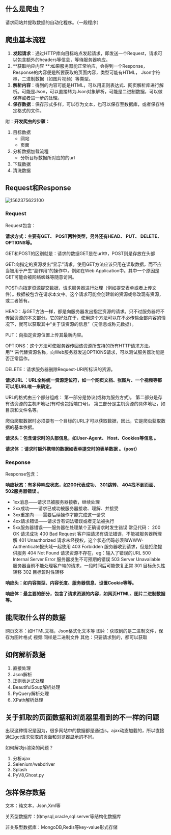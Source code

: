 ## 什么是爬虫？

请求网站并提取数据的自动化程序。（一段程序）

## 爬虫基本流程

1. **发起请求**：通过HTTP库向⽬标站点发起请求，即发送⼀个Request，请求可以包含额外的headers等信息，等待服务器响应。 
2. **获取响应内容 **:如果服务器能正常响应，会得到⼀个Response，Response的内容便是所要获取的⻚⾯内容，类型可能有HTML， Json字符串，⼆进制数据（如图⽚视频）等类型。 
3. **解析内容**：得到的内容可能是HTML，可以⽤正则表达式、⽹⻚解析库进⾏解析。可能是Json，可以直接转为Json对象解析，可能是⼆进制数据，可以做保存或者进⼀步的处理。 
4. **保存数据**：保存形式多样，可以存为⽂本，也可以保存⾄数据库，或者保存特定格式的⽂件。 

附：**开发爬虫的步骤：**

1. 目标数据
   - 网站
   - 页面
2. 分析数据加载流程
   - 分析目标数据所对应的的url
3. 下载数据
4. 清洗数据

## Request和Response

![1562375623100](D:\笔记\爬虫\2爬虫学习\01爬虫原理.assets\1562375623100.png)

### Request

Request包含：

**请求⽅式：主要有GET、 POST两种类型，另外还有HEAD、 PUT、 DELETE、 OPTIONS等。**

GET和POST的区别就是：请求的数据GET是在url中，POST则是存放在头部

GET:向指定的资源发出“显示”请求。使用GET方法应该只用在读取数据，而不应当被用于产生“副作用”的操作中，例如在Web Application中。其中一个原因是GET可能会被网络蜘蛛等随意访问。

POST:向指定资源提交数据，请求服务器进行处理（例如提交表单或者上传文件）。数据被包含在请求本文中。这个请求可能会创建新的资源或修改现有资源，或二者皆有。

HEAD：与GET方法一样，都是向服务器发出指定资源的请求。只不过服务器将不传回资源的本文部分。它的好处在于，使用这个方法可以在不必传输全部内容的情况下，就可以获取其中“关于该资源的信息”（元信息或称元数据）。

PUT：向指定资源位置上传其最新内容。

OPTIONS：这个方法可使服务器传回该资源所支持的所有HTTP请求方法。用'*'来代替资源名称，向Web服务器发送OPTIONS请求，可以测试服务器功能是否正常运作。

DELETE：请求服务器删除Request-URI所标识的资源。

**请求URL ：URL全称统⼀资源定位符，如⼀个⽹⻚⽂档、张图⽚、⼀个视频等都可以⽤URL唯⼀来确定。**

URL的格式由三个部分组成：
第一部分是协议(或称为服务方式)。
第二部分是存有该资源的主机IP地址(有时也包括端口号)。
第三部分是主机资源的具体地址，如目录和文件名等。

爬虫爬取数据时必须要有一个目标的URL才可以获取数据，因此，它是爬虫获取数据的基本依据。

**请求头：包含请求时的头部信息，如User-Agent、 Host、Cookies等信息 。**

**请求体 ：请求时额外携带的数据如表单提交时的表单数据 。（post）**

### Response 

Response包含：

**响应状态：有多种响应状态，如200代表成功、 301跳转、 404找不到⻚⾯、 502服务器错误 。**

- 1xx消息——请求已被服务器接收，继续处理
- 2xx成功——请求已成功被服务器接收、理解、并接受
- 3xx重定向——需要后续操作才能完成这一请求
- 4xx请求错误——请求含有词法错误或者无法被执行
- 5xx服务器错误——服务器在处理某个正确请求时发生错误 常见代码： 200 OK 请求成功 400 Bad Request 客户端请求有语法错误，不能被服务器所理解 401 Unauthorized 请求未经授权，这个状态代码必须和WWW-Authenticate报头域一起使用 403 Forbidden 服务器收到请求，但是拒绝提供服务 404 Not Found 请求资源不存在，eg：输入了错误的URL 500 Internal Server Error 服务器发生不可预期的错误 503 Server Unavailable 服务器当前不能处理客户端的请求，一段时间后可能恢复正常 301 目标永久性转移 302 目标暂时性转移

**响应头：如内容类型、内容⻓度、服务器信息、设置Cookie等等。** 

**响应体：最主要的部分，包含了请求资源的内容，如⽹⻚HTML、图⽚⼆进制数据等。** 

## 能爬取什么样的数据

网页文本：如HTML文档，Json格式化文本等
图片：获取到的是二进制文件，保存为图片格式
视频:同样是二进制文件
其他：只要请求到的，都可以获取

## 如何解析数据

1. 直接处理
2. Json解析
3. 正则表达式处理
4. BeautifulSoup解析处理
5. PyQuery解析处理
6. XPath解析处理

## 关于抓取的页面数据和浏览器里看到的不一样的问题

出现这种情况是因为，很多网站中的数据都是通过js，ajax动态加载的，所以直接通过get请求获取的页面和浏览器显示的不同。

如何解决js渲染的问题？

1. 分析ajax
2. Selenium/webdriver
3. Splash
4. PyV8,Ghost.py

## 怎样保存数据

文本：纯文本，Json,Xml等

关系型数据库：如mysql,oracle,sql server等结构化数据库

非关系型数据库：MongoDB,Redis等key-value形式存储